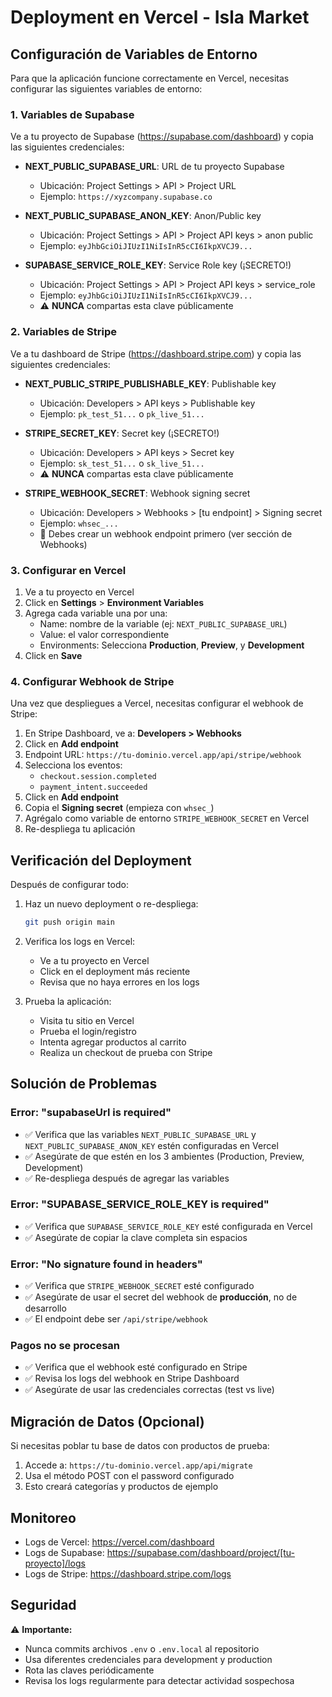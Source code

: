 # Deployment en Vercel - Isla Market

## Configuración de Variables de Entorno

Para que la aplicación funcione correctamente en Vercel, necesitas configurar las siguientes variables de entorno:

### 1. Variables de Supabase

Ve a tu proyecto de Supabase (https://supabase.com/dashboard) y copia las siguientes credenciales:

- **NEXT_PUBLIC_SUPABASE_URL**: URL de tu proyecto Supabase

  - Ubicación: Project Settings > API > Project URL
  - Ejemplo: `https://xyzcompany.supabase.co`

- **NEXT_PUBLIC_SUPABASE_ANON_KEY**: Anon/Public key

  - Ubicación: Project Settings > API > Project API keys > anon public
  - Ejemplo: `eyJhbGciOiJIUzI1NiIsInR5cCI6IkpXVCJ9...`

- **SUPABASE_SERVICE_ROLE_KEY**: Service Role key (¡SECRETO!)
  - Ubicación: Project Settings > API > Project API keys > service_role
  - Ejemplo: `eyJhbGciOiJIUzI1NiIsInR5cCI6IkpXVCJ9...`
  - ⚠️ **NUNCA** compartas esta clave públicamente

### 2. Variables de Stripe

Ve a tu dashboard de Stripe (https://dashboard.stripe.com) y copia las siguientes credenciales:

- **NEXT_PUBLIC_STRIPE_PUBLISHABLE_KEY**: Publishable key

  - Ubicación: Developers > API keys > Publishable key
  - Ejemplo: `pk_test_51...` o `pk_live_51...`

- **STRIPE_SECRET_KEY**: Secret key (¡SECRETO!)

  - Ubicación: Developers > API keys > Secret key
  - Ejemplo: `sk_test_51...` o `sk_live_51...`
  - ⚠️ **NUNCA** compartas esta clave públicamente

- **STRIPE_WEBHOOK_SECRET**: Webhook signing secret
  - Ubicación: Developers > Webhooks > [tu endpoint] > Signing secret
  - Ejemplo: `whsec_...`
  - 📝 Debes crear un webhook endpoint primero (ver sección de Webhooks)

### 3. Configurar en Vercel

1. Ve a tu proyecto en Vercel
2. Click en **Settings** > **Environment Variables**
3. Agrega cada variable una por una:
   - Name: nombre de la variable (ej: `NEXT_PUBLIC_SUPABASE_URL`)
   - Value: el valor correspondiente
   - Environments: Selecciona **Production**, **Preview**, y **Development**
4. Click en **Save**

### 4. Configurar Webhook de Stripe

Una vez que despliegues a Vercel, necesitas configurar el webhook de Stripe:

1. En Stripe Dashboard, ve a: **Developers > Webhooks**
2. Click en **Add endpoint**
3. Endpoint URL: `https://tu-dominio.vercel.app/api/stripe/webhook`
4. Selecciona los eventos:
   - `checkout.session.completed`
   - `payment_intent.succeeded`
5. Click en **Add endpoint**
6. Copia el **Signing secret** (empieza con `whsec_`)
7. Agrégalo como variable de entorno `STRIPE_WEBHOOK_SECRET` en Vercel
8. Re-despliega tu aplicación

## Verificación del Deployment

Después de configurar todo:

1. Haz un nuevo deployment o re-despliega:

   ```bash
   git push origin main
   ```

2. Verifica los logs en Vercel:

   - Ve a tu proyecto en Vercel
   - Click en el deployment más reciente
   - Revisa que no haya errores en los logs

3. Prueba la aplicación:
   - Visita tu sitio en Vercel
   - Prueba el login/registro
   - Intenta agregar productos al carrito
   - Realiza un checkout de prueba con Stripe

## Solución de Problemas

### Error: "supabaseUrl is required"

- ✅ Verifica que las variables `NEXT_PUBLIC_SUPABASE_URL` y `NEXT_PUBLIC_SUPABASE_ANON_KEY` estén configuradas en Vercel
- ✅ Asegúrate de que estén en los 3 ambientes (Production, Preview, Development)
- ✅ Re-despliega después de agregar las variables

### Error: "SUPABASE_SERVICE_ROLE_KEY is required"

- ✅ Verifica que `SUPABASE_SERVICE_ROLE_KEY` esté configurada en Vercel
- ✅ Asegúrate de copiar la clave completa sin espacios

### Error: "No signature found in headers"

- ✅ Verifica que `STRIPE_WEBHOOK_SECRET` esté configurado
- ✅ Asegúrate de usar el secret del webhook de **producción**, no de desarrollo
- ✅ El endpoint debe ser `/api/stripe/webhook`

### Pagos no se procesan

- ✅ Verifica que el webhook esté configurado en Stripe
- ✅ Revisa los logs del webhook en Stripe Dashboard
- ✅ Asegúrate de usar las credenciales correctas (test vs live)

## Migración de Datos (Opcional)

Si necesitas poblar tu base de datos con productos de prueba:

1. Accede a: `https://tu-dominio.vercel.app/api/migrate`
2. Usa el método POST con el password configurado
3. Esto creará categorías y productos de ejemplo

## Monitoreo

- Logs de Vercel: https://vercel.com/dashboard
- Logs de Supabase: https://supabase.com/dashboard/project/[tu-proyecto]/logs
- Logs de Stripe: https://dashboard.stripe.com/logs

## Seguridad

⚠️ **Importante:**

- Nunca commits archivos `.env` o `.env.local` al repositorio
- Usa diferentes credenciales para development y production
- Rota las claves periódicamente
- Revisa los logs regularmente para detectar actividad sospechosa

